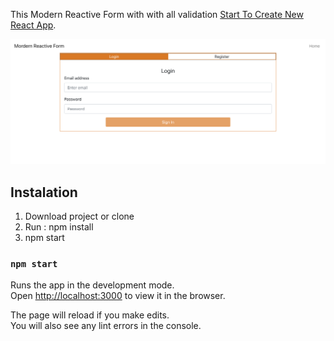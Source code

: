 This Modern Reactive Form with with all validation [Start To Create New React App](https://github.com/facebook/create-react-app).

![img](https://raw.githubusercontent.com/SumitKumar-FrontEndDeveloper/ReactJSMordernForm/master/mordenReactive.png)

## Instalation

1. Download project or clone
2. Run : npm install
3. npm start 

### `npm start`

Runs the app in the development mode.<br />
Open [http://localhost:3000](http://localhost:3000) to view it in the browser.

The page will reload if you make edits.<br />
You will also see any lint errors in the console.
